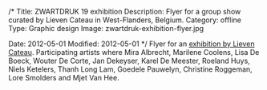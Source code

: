 /*
Title: ZWARTDRUK 19 exhibition
Description: Flyer for a group show curated by Lieven Cateau in West-Flanders, Belgium. 
Category: offline
Type: Graphic design
Image: zwartdruk-exhibition-flyer.jpg

Date: 2012-05-01
Modified: 2012-05-01
*/
Flyer for an <a href="http://www.strictlyrabbit.be/curated-project/zwartdruk-19-2012/" target="_blank">exhibition by Lieven Cateau</a>. 
Participating artists where Mira Albrecht, Marilene Coolens, Lisa De Boeck, Wouter De Corte, Jan Dekeyser, Karel De Meester, Roeland Huys, Niels Ketelers, Thanh Long Lam, Goedele Pauwelyn, Christine Roggeman, Lore Smolders and Mjet Van Hee.